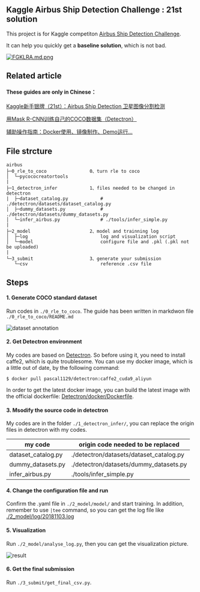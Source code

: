 
## Kaggle Airbus Ship Detection Challenge : 21st solution

This project is for Kaggle competiton [Airbus Ship Detection Challenge](https://www.kaggle.com/c/airbus-ship-detection).

It can help you quickly get a **baseline solution**, which is not bad.

[![FGKLRA.md.png](https://s1.ax1x.com/2018/12/09/FGKLRA.md.png)](https://imgchr.com/i/FGKLRA)





## Related article

#### These guides are only in Chinese：

[Kaggle新手银牌（21st）：Airbus Ship Detection 卫星图像分割检测](https://zhuanlan.zhihu.com/p/48381892)

[用Mask R-CNN训练自己的COCO数据集（Detectron）](https://zhuanlan.zhihu.com/p/50127900)

[辅助操作指南：Docker使用、镜像制作、Demo运行...](https://github.com/pascal1129/public_notes)





## File strcture

    airbus                         
    ├─0_rle_to_coco                0、turn rle to coco
    │  └─pycococreatortools
    |
    ├─1_detectron_infer            1、files needed to be changed in detectron
    |  ├─dataset_catalog.py            # ./detectron/datasets/dataset_catalog.py
    │  ├─dummy_datasets.py             # ./detectron/datasets/dummy_datasets.py 
    │  └─infer_airbus.py               # ./tools/infer_simple.py    
    |
    ├─2_model                      2、model and trainning log
    │  ├─log                           log and visualization script
    │  └─model                         configure file and .pkl (.pkl not be uploaded)
    |
    └─3_submit                     3、generate your submission
       └─csv                           reference .csv file





## Steps

#### 1. Generate COCO standard dataset 

Run codes in `./0_rle_to_coco`. The guide has been written in markdwon file `./0_rle_to_coco/README.md`

![dataset annotation](https://s1.ax1x.com/2018/10/31/iWlN8A.png)



#### 2. Get Detectron environment

My codes are based on [Detectron](https://github.com/facebookresearch/Detectron). So before using it, you need to install caffe2, which is quite troublesome. You can use my docker image, which is a little out of date, by the following command:

```
$ docker pull pascal1129/detectron:caffe2_cuda9_aliyun
```

In order to get the latest docker image, you can build the latest image with the official dockerfile: [Detectron/docker/Dockerfile](https://github.com/facebookresearch/Detectron/blob/master/docker/Dockerfile).



#### 3. Msodify the source code in detectron 

My codes are in the folder `./1_detectron_infer/`, you can replace the origin files in detectron with my codes. 

my code|origin code needed to be replaced
---------------------------------|--------------
dataset_catalog.py        | ./detectron/datasets/dataset_catalog.py
dummy_datasets.py     | ./detectron/datasets/dummy_datasets.py 
infer_airbus.py              | ./tools/infer_simple.py   




#### 4. Change the configuration file and run

 Confirm the .yaml file in `./2_model/model/` and start training. In addition, remember to use `|tee` command, so you can get the log file like [./2_model/log/20181103.log](https://github.com/pascal1129/airbus_ship_detection/blob/master/2_model/log/20181103.log)



#### 5. Visualization

Run `./2_model/analyse_log.py`, then you can get the visualization picture.

![result](https://github.com/pascal1129/airbus_ship_detection/blob/master/2_model/log/20181103.png)




#### 6. Get the final submission

Run `./3_submit/get_final_csv.py`.
